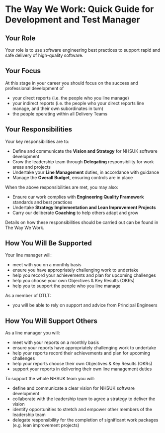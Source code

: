 
# The Way We Work: Quick Guide for Development and Test Manager

## Your Role

Your role is to use software engineering best practices to support rapid and safe delivery of high-quality software.

## Your Focus

At this stage in your career you should focus on the success and professional development of

- your direct reports (i.e. the people who you line manage)
- your indirect reports (i.e. the people who your direct reports line manage, and their own subordinates in turn)
- the people operating within all Delivery Teams

## Your Responsibilities

Your key responsibilities are to:

- Define and communicate the **Vision and Strategy** for NHSUK software development
- Grow the leadership team through **Delegating** responsibility for work areas and projects
- Undertake your **Line Management** duties, in accordance with guidance
- Manage the **Overall Budget**, ensuring controls are in place

When the above responsibilities are met, you may also:

- Ensure our work complies with **Engineering Quality Framework** standards and best practices
- Undertake **Strategy Implementation and Lean Improvement Projects**
- Carry our deliberate **Coaching** to help others adapt and grow

Details on how these responsibilities should be carried out can be found in The Way We Work.

## How You Will Be Supported

Your line manager will:

- meet with you on a monthly basis
- ensure you have appropriately challenging work to undertake
- help you record your achievements and plan for upcoming challenges
- help you choose your own Objectives & Key Results (OKRs)
- help you to support the people who you line manage

As a member of DTLT:

- you will be able to rely on support and advice from Principal Engineers

## How You Will Support Others

As a line manager you will:

- meet with your reports on a monthly basis
- ensure your reports have appropriately challenging work to undertake
- help your reports record their achievements and plan for upcoming challenges
- help your reports choose their own Objectives & Key Results (OKRs)
- support your reports in delivering their own line management duties

To support the whole NHSUK team you will:

- define and communicate a clear vision for NHSUK software development
- collaborate with the leadership team to agree a strategy to deliver the vision
- identify opportunities to stretch and empower other members of the leadership team
- delegate responsibility for the completion of significant work packages (e.g. lean improvement projects)
